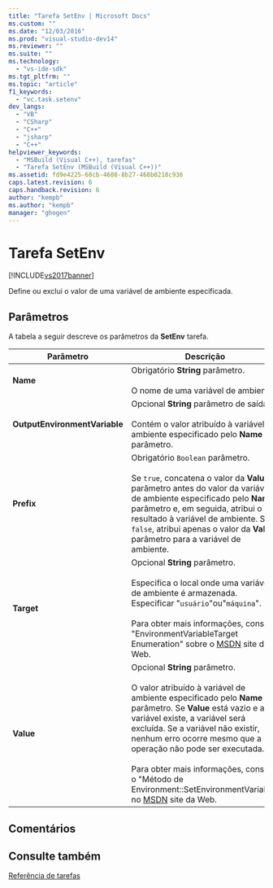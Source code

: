 ```yaml
---
title: "Tarefa SetEnv | Microsoft Docs"
ms.custom: ""
ms.date: "12/03/2016"
ms.prod: "visual-studio-dev14"
ms.reviewer: ""
ms.suite: ""
ms.technology: 
  - "vs-ide-sdk"
ms.tgt_pltfrm: ""
ms.topic: "article"
f1_keywords: 
  - "vc.task.setenv"
dev_langs: 
  - "VB"
  - "CSharp"
  - "C++"
  - "jsharp"
  - "C++"
helpviewer_keywords: 
  - "MSBuild (Visual C++), tarefas"
  - "Tarefa SetEnv (MSBuild (Visual C++))"
ms.assetid: fd9e4225-68cb-4608-8b27-468b0218c936
caps.latest.revision: 6
caps.handback.revision: 6
author: "kempb"
ms.author: "kempb"
manager: "ghogen"
---
```

# Tarefa SetEnv
[!INCLUDE[vs2017banner](../code-quality/includes/vs2017banner.md)]

Define ou exclui o valor de uma variável de ambiente especificada.  
  
## Parâmetros  
 A tabela a seguir descreve os parâmetros da **SetEnv** tarefa.  
  
|Parâmetro|Descrição|  
|---------------|---------------|  
|**Name**|Obrigatório **String** parâmetro.<br /><br /> O nome de uma variável de ambiente.|  
|**OutputEnvironmentVariable**|Opcional **String** parâmetro de saída.<br /><br /> Contém o valor atribuído à variável de ambiente especificado pelo **Name** parâmetro.|  
|**Prefix**|Obrigatório `Boolean` parâmetro.<br /><br /> Se `true`, concatena o valor da **Value** parâmetro antes do valor da variável de ambiente especificado pelo **Name** parâmetro e, em seguida, atribui o resultado à variável de ambiente.  Se `false`, atribui apenas o valor da **Value** parâmetro para a variável de ambiente.|  
|**Target**|Opcional **String** parâmetro.<br /><br /> Especifica o local onde uma variável de ambiente é armazenada.  Especificar "`usuário`"ou"`máquina`".<br /><br /> Para obter mais informações, consulte "EnvironmentVariableTarget Enumeration" sobre o [MSDN](http://go.microsoft.com/fwlink/?LinkId=737) site da Web.|  
|**Value**|Opcional **String** parâmetro.<br /><br /> O valor atribuído à variável de ambiente especificado pelo **Name** parâmetro.  Se **Value** está vazio e a variável existe, a variável será excluída.  Se a variável não existir, nenhum erro ocorre mesmo que a operação não pode ser executada.<br /><br /> Para obter mais informações, consulte o "Método de Environment::SetEnvironmentVariable" no [MSDN](http://go.microsoft.com/fwlink/?LinkId=737) site da Web.|  
  
## Comentários  
  
## Consulte também  
 [Referência de tarefas](../msbuild/msbuild-task-reference.md)